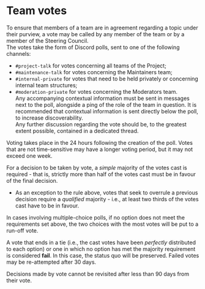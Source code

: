 # Team votes
To ensure that members of a team are in agreement regarding a topic under their purview, a vote may be called by any member of the team or by a member of the Steering Council.  
The votes take the form of Discord polls, sent to one of the following channels:
- `#project-talk` for votes concerning all teams of the Project;
- `#maintenance-talk` for votes concerning the Maintainers team;
- `#internal-private` for votes that need to be held privately or concerning internal team structures;
- `#moderation-private` for votes concerning the Moderators team.  
Any accompanying contextual information must be sent in messages next to the poll, alongside a ping of the role of the team in question. It is recommended that contextual information is sent directly below the poll, to increase discoverability.  
Any further discussion regarding the vote should be, to the greatest extent possible, contained in a dedicated thread.

Voting takes place in the 24 hours following the creation of the poll. Votes that are not time-sensitive may have a longer voting period, but it may not exceed one week.

For a decision to be taken by vote, a *simple* majority of the votes cast is required - that is, strictly more than half of the votes cast must be in favour of the final decision.
- As an exception to the rule above, votes that seek to overrule a previous decision require a *qualified* majority - i.e., at least two thirds of the votes cast have to be in favour.

In cases involving multiple-choice polls, if no option does not meet the requirements set above, the two choices with the most votes will be put to a run-off vote.

A vote that ends in a tie (i.e., the cast votes have been *perfectly* distributed to each option) or one in which no option has met the majority requirement is considered **fail**. In this case, the status quo will be preserved. Failed votes may be re-attempted after 30 days.

Decisions made by vote cannot be revisited after less than 90 days from their vote.